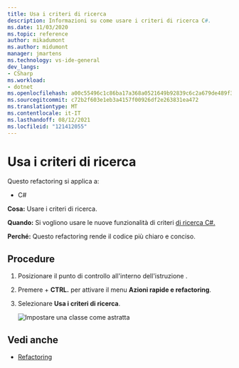 ```yaml
---
title: Usa i criteri di ricerca
description: Informazioni su come usare i criteri di ricerca C#.
ms.date: 11/03/2020
ms.topic: reference
author: mikadumont
ms.author: midumont
manager: jmartens
ms.technology: vs-ide-general
dev_langs:
- CSharp
ms.workload:
- dotnet
ms.openlocfilehash: a00c55496c1c86ba17a368a0521649b92839c6c2a679de489f315d8737658dd5
ms.sourcegitcommit: c72b2f603e1eb3a4157f00926df2e263831ea472
ms.translationtype: MT
ms.contentlocale: it-IT
ms.lasthandoff: 08/12/2021
ms.locfileid: "121412055"
---
```

# <a name="use-pattern-matching"></a>Usa i criteri di ricerca

Questo refactoring si applica a:

- C#

**Cosa:** Usare i criteri di ricerca.

**Quando:** Si vogliono usare le nuove funzionalità di criteri [di ricerca C#.](https://docs.microsoft.com/dotnet/csharp/whats-new/csharp-9#pattern-matching-enhancements)

**Perché:** Questo refactoring rende il codice più chiaro e conciso.

## <a name="how-to"></a>Procedure

1. Posizionare il punto di controllo all'interno dell'istruzione .

2. Premere  + **CTRL.** per attivare il menu **Azioni rapide e refactoring**.

3. Selezionare **Usa i criteri di ricerca**.

    ![Impostare una classe come astratta](media/use-pattern-matching-not-syntax.png)

## <a name="see-also"></a>Vedi anche

- [Refactoring](../refactoring-in-visual-studio.md)
